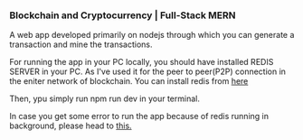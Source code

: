 ### Blockchain and Cryptocurrency | Full-Stack MERN

A web app developed primarily on nodejs through which you can generate a transaction and mine the transactions. 


For running the app in your PC locally, you should have installed REDIS SERVER in your PC. As I've used it for the peer to peer(P2P) connection in the eniter network of blockchain. You can install redis from <a href="https://redis.io/download.">here</a>


Then, ypu simply run npm run dev in your terminal.

In case you get some error to run the app because of redis running in background, please head to <a href="https://stackoverflow.com/questions/14816892/how-to-keep-redis-server-running" > this. </a>
